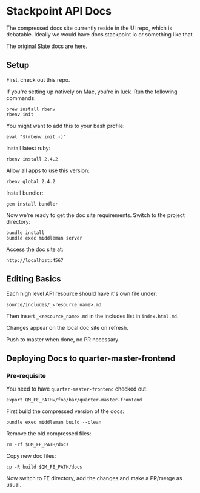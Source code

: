 # Stackpoint API Docs

The compressed docs site currently reside in the UI repo, which is debatable. Ideally we would have docs.stackpoint.io or something like that.

The original Slate docs are [here](./slate.md).

## Setup

First, check out this repo.

If you're setting up natively on Mac, you're in luck. Run the following commands:

    brew install rbenv
    rbenv init

You might want to add this to your bash profile:

    eval "$(rbenv init -)"

Install latest ruby:

    rbenv install 2.4.2

Allow all apps to use this version:

    rbenv global 2.4.2

Install bundler:

    gem install bundler

Now we're ready to get the doc site requirements. Switch to the project directory:

    bundle install
    bundle exec middleman server

Access the doc site at:

    http://localhost:4567

## Editing Basics

Each high level API resource should have it's own file under:

    source/includes/_<resource_name>.md

Then insert `_<resource_name>.md` in the includes list in `index.html.md`.

Changes appear on the local doc site on refresh.

Push to master when done, no PR necessary.

## Deploying Docs to quarter-master-frontend

### Pre-requisite

You need to have `quarter-master-frontend` checked out.

    export QM_FE_PATH=/foo/bar/quarter-master-frontend

First build the compressed version of the docs:

    bundle exec middleman build --clean

Remove the old compressed files:

    rm -rf $QM_FE_PATH/docs

Copy new doc files:

    cp -R build $QM_FE_PATH/docs

Now switch to FE directory, add the changes and make a PR/merge as usual.
